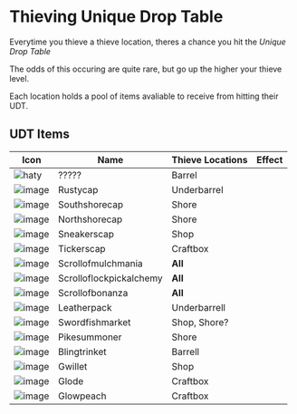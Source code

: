 # Thieving Unique Drop Table

Everytime you thieve a thieve location, theres a chance you hit the *Unique Drop Table*

The odds of this occuring are quite rare, but go up the higher your thieve level.

Each location holds a pool of items avaliable to receive from hitting their UDT.

## UDT Items ##

| Icon | Name | Thieve Locations | Effect |
| ------ | ------ | ------- | ---- |
| ![haty](https://github.com/fishbotapp/fishbotwiki/assets/163616414/51ac7b86-3f54-4bd3-a7ed-e258d526da13) | ????? | Barrel | |
| ![image](https://fishbot.app/items/rustycap.png) | Rustycap | Underbarrel | |
| ![image](https://fishbot.app/items/southshorecap.png) | Southshorecap |Shore |   |
| ![image](https://fishbot.app/items/northshorecap.png) | Northshorecap |Shore |  |
| ![image](https://fishbot.app/items/sneakerscap.png) | Sneakerscap |Shop | |
| ![image](https://fishbot.app/items/tickerscap.png) | Tickerscap | Craftbox |  |
| ![image](https://fishbot.app/items/scrollofmulchmania.png) | Scrollofmulchmania | **All** |  |
| ![image](https://fishbot.app/items/scrollofmulchmania.png) | Scrolloflockpickalchemy | **All** |  |
| ![image](https://fishbot.app/items/scrollofmulchmania.png) | Scrollofbonanza | **All** |  |
| ![image](https://fishbot.app/items/leatherpack.png) | Leatherpack | Underbarrell |  |
| ![image](https://fishbot.app/items/swordfishmarket.png) | Swordfishmarket | Shop, Shore? |  |
| ![image](https://fishbot.app/items/pikesummoner.png) | Pikesummoner | Shore |  |
| ![image](https://fishbot.app/items/blingtrinket.png) | Blingtrinket | Barrell |  |
| ![image](https://fishbot.app/items/gwillet.png) | Gwillet | Shop |  |
| ![image](https://fishbot.app/items/glode.png) | Glode | Craftbox |  |
| ![image](https://fishbot.app/items/glowpeach.png) | Glowpeach | Craftbox |  |


